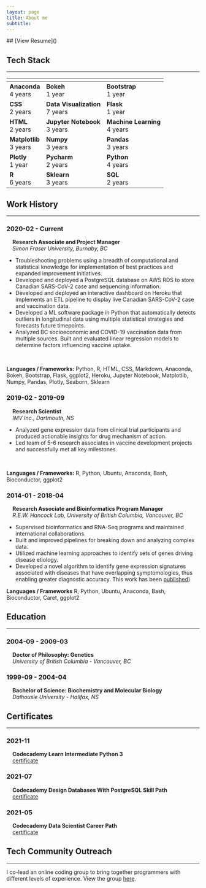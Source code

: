 ```yaml
---
layout: page
title: About me
subtitle: 
---
```

<link rel="stylesheet" href="https://maxcdn.bootstrapcdn.com/font-awesome/4.6.1/css/font-awesome.min.css">
## [View Resume]()

## Tech Stack
---

| <!-- -->    | <!-- -->    | <!-- -->    |
|-------------|-------------|-------------|
|**Anaconda** <br> 4 years|**Bokeh** <br> 1 year|**Bootstrap** <br> 1 year|
|**CSS** <br> 2 years|**Data Visualization** <br> 7 years|**Flask** <br> 1 year|
|**HTML** <br> 2 years|**Jupyter Notebook** <br> 3 years|**Machine Learning** <br> 4 years|
|**Matplotlib** <br> 3 years|**Numpy** <br> 3 years|**Pandas** <br> 3 years|
|**Plotly** <br> 1 year|**Pycharm** <br> 2 years|**Python** <br> 4 years|
|**R** <br> 6 years|**Sklearn** <br> 3 years|**SQL** <br> 2 years|

## Work History
---

### 2020-02 - Current
&nbsp;&nbsp;&nbsp;&nbsp;**Research Associate and Project Manager** <br>
&nbsp;&nbsp;&nbsp;&nbsp;*Simon Fraser University, Burnaby, BC*
- Troubleshooting problems using a breadth of computational and statistical knowledge for implementation of best practices and expanded improvement initiatives.
- Developed and deployed a PostgreSQL database on AWS RDS to store Canadian SARS-CoV-2 case and sequencing information.
- Developed and deployed an interactive dashboard on Heroku that implements an ETL pipeline to display live Canadian SARS-CoV-2 case and vaccination data.
- Developed a ML software package in Python that automatically detects outliers in longitudinal data using multiple statistical strategies and forecasts future timepoints.
- Analyzed BC socioeconomic and COVID-19 vaccination data from multiple sources.  Built and evaluated linear regression models to determine factors influencing vaccine uptake.
<br>

**Languages / Frameworks:**
<i class="fab fa-python"></i> Python, 
<i class="fab fa-r-project"></i> R, 
<i class="fa fa-html5"></i> HTML, 
<i class="fa fa-css3"></i> CSS, 
<i class="fab fa-markdown"></i> Markdown,
Anaconda, Bokeh, Bootstrap, Flask, ggplot2, Heroku, Jupyter Notebook, Matplotlib, Numpy, Pandas, Plotly, Seaborn, Sklearn


### 2019-02 - 2019-09
&nbsp;&nbsp;&nbsp;&nbsp;**Research Scientist** <br>
&nbsp;&nbsp;&nbsp;&nbsp;*IMV Inc., Dartmouth, NS*
- Analyzed gene expression data from clinical trial participants and produced actionable insights for drug mechanism of action.
- Led team of 5-6 research associates in vaccine development projects and successfully met all key milestones.
<br>

**Languages / Frameworks:**
<i class="fab fa-r-project"></i> R, 
<i class="fab fa-python"></i> Python, 
<i class="fab fa-ubuntu"></i> Ubuntu, 
Anaconda, Bash, Bioconductor, ggplot2

### 2014-01 - 2018-04
&nbsp;&nbsp;&nbsp;&nbsp;**Research Associate and Bioinformatics Program Manager** <br>
&nbsp;&nbsp;&nbsp;&nbsp;*R.E.W. Hancock Lab, University of British Columbia, Vancouver, BC*
- Supervised bioinformatics and RNA-Seq programs and maintained international collaborations.
- Built and improved pipelines for breaking down and analyzing complex data.
- Utilized machine learning approaches to identify sets of genes driving disease etiology.
- Developed a novel algorithm to identify gene expression signatures associated with diseases that have overlapping symptomologies, thus enabling greater diagnostic accuracy. This work has been [published](https://pubmed.ncbi.nlm.nih.gov/33692808/))<br> 

**Languages / Frameworks**
<i class="fab fa-r-project"></i> R, 
<i class="fab fa-python"></i> Python, 
<i class="fab fa-ubuntu"></i> Ubuntu, 
Anaconda, Bash, Bioconductor, Caret, ggplot2

## Education
---
### 2004-09 - 2009-03
&nbsp;&nbsp;&nbsp;&nbsp;**Doctor of Philosophy: Genetics** <br>
&nbsp;&nbsp;&nbsp;&nbsp;*University of British Columbia - Vancouver, BC*

### 1999-09 - 2004-04
&nbsp;&nbsp;&nbsp;&nbsp;**Bachelor of Science: Biochemistry and Molecular Biology** <br>
&nbsp;&nbsp;&nbsp;&nbsp;*Dalhousie University - Halifax, NS*

## Certificates
---
### 2021-11
&nbsp;&nbsp;&nbsp;&nbsp;**Codecademy Learn Intermediate Python 3** <br>
&nbsp;&nbsp;&nbsp;&nbsp;[certificate](https://www.codecademy.com/profiles/makemyDNA/certificates/18580789eaba28f09e116f4fc2acec44)

### 2021-07
&nbsp;&nbsp;&nbsp;&nbsp;**Codecademy Design Databases With PostgreSQL Skill Path** <br>
&nbsp;&nbsp;&nbsp;&nbsp;[certificate](https://www.codecademy.com/profiles/makemyDNA/certificates/5f64e3b492de0000131ecbe0)

### 2021-05
&nbsp;&nbsp;&nbsp;&nbsp;**Codecademy Data Scientist Career Path** <br>
&nbsp;&nbsp;&nbsp;&nbsp;[certificate](https://www.linkedin.com/redir/redirect?url=https%3A%2F%2Fwww%2Ecodecademy%2Ecom%2Fprofiles%2FmakemyDNA%2Fcertificates%2F5b520caa1d176d21f5a65a61&urlhash=Hv13&trk=public_profile-settings_see-credential)

## Tech Community Outreach
---
I co-lead an online coding group to bring together programmers with different levels of experience. View the group [here](https://community.codecademy.com/vancouver-code-projects/). 
